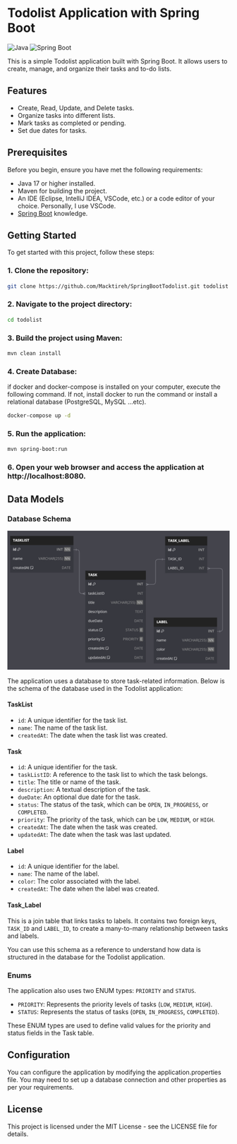 # Todolist Application with Spring Boot

![Java](https://img.shields.io/badge/Java-17-red)
![Spring Boot](https://img.shields.io/badge/Spring%20Boot-3.1.4-green)

This is a simple Todolist application built with Spring Boot. It allows users to create, manage, and organize their tasks and to-do lists.

## Features

- Create, Read, Update, and Delete tasks.
- Organize tasks into different lists.
- Mark tasks as completed or pending.
- Set due dates for tasks.

## Prerequisites

Before you begin, ensure you have met the following requirements:

- Java 17 or higher installed.
- Maven for building the project.
- An IDE (Eclipse, IntelliJ IDEA, VSCode, etc.) or a code editor of your choice. Personally, I use VSCode.
- [Spring Boot](https://spring.io/projects/spring-boot) knowledge.

## Getting Started

To get started with this project, follow these steps:

### 1. Clone the repository:

```bash
git clone https://github.com/Macktireh/SpringBootTodolist.git todolist
```

### 2. Navigate to the project directory:

```bash
cd todolist
```

### 3. Build the project using Maven:

```bash
mvn clean install
```

### 4. Create Database:

if docker and docker-compose is installed on your computer, execute the following command. If not, install docker to run the command or install a relational database (PostgreSQL, MySQL ...etc).

```bash
docker-compose up -d
```

### 5. Run the application:

```bash
mvn spring-boot:run
```

### 6. Open your web browser and access the application at http://localhost:8080.

## Data Models

### Database Schema

![Database Schema](diagram.png)

The application uses a database to store task-related information. Below is the schema of the database used in the Todolist application:

#### TaskList

- `id`: A unique identifier for the task list.
- `name`: The name of the task list.
- `createdAt`: The date when the task list was created.

#### Task

- `id`: A unique identifier for the task.
- `taskListID`: A reference to the task list to which the task belongs.
- `title`: The title or name of the task.
- `description`: A textual description of the task.
- `dueDate`: An optional due date for the task.
- `status`: The status of the task, which can be `OPEN`, `IN_PROGRESS`, or `COMPLETED`.
- `priority`: The priority of the task, which can be `LOW`, `MEDIUM`, or `HIGH`.
- `createdAt`: The date when the task was created.
- `updatedAt`: The date when the task was last updated.

#### Label

- `id`: A unique identifier for the label.
- `name`: The name of the label.
- `color`: The color associated with the label.
- `createdAt`: The date when the label was created.

#### Task_Label

This is a join table that links tasks to labels. It contains two foreign keys, `TASK_ID` and `LABEL_ID`, to create a many-to-many relationship between tasks and labels.

You can use this schema as a reference to understand how data is structured in the database for the Todolist application.

### Enums

The application also uses two ENUM types: `PRIORITY` and `STATUS`.

- `PRIORITY`: Represents the priority levels of tasks (`LOW`, `MEDIUM`, `HIGH`).
- `STATUS`: Represents the status of tasks (`OPEN`, `IN_PROGRESS`, `COMPLETED`).

These ENUM types are used to define valid values for the priority and status fields in the Task table.

## Configuration

You can configure the application by modifying the application.properties file. You may need to set up a database connection and other properties as per your requirements.

## License

This project is licensed under the MIT License - see the LICENSE file for details.